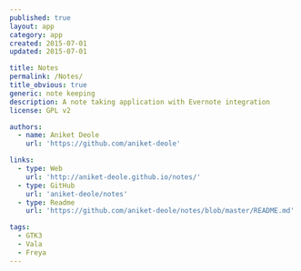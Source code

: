 ```yaml
---
published: true
layout: app
category: app
created: 2015-07-01
updated: 2015-07-01

title: Notes
permalink: /Notes/
title_obvious: true
generic: note keeping
description: A note taking application with Evernote integration
license: GPL v2

authors:
  - name: Aniket Deole
    url: 'https://github.com/aniket-deole'

links:
  - type: Web
    url: 'http://aniket-deole.github.io/notes/'
  - type: GitHub
    url: 'aniket-deole/notes'
  - type: Readme
    url: 'https://github.com/aniket-deole/notes/blob/master/README.md'

tags:
  - GTK3
  - Vala
  - Freya
---
```


